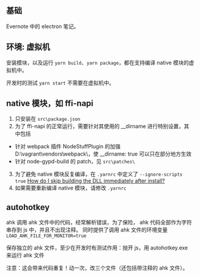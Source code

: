 ## 基础

Evernote 中的 electron 笔记。

## 环境: 虚拟机

安装模块，以及运行 `yarn build`、`yarn package`，都在支持编译 native 模块的虚拟机中。

开发时的测试 `yarn start` 不需要在虚拟机中。

## native 模块，如 ffi-napi

1. 只安装在 `src\package.json`
2. 为了 ffi-napi 的正常运行，需要针对其使用的 \_\_dirname 进行特别设置，其中包括

- 针对 webpack 插件 NodeStuffPlugin 的加强 D:\vagrant\vendors\webpack\，使 \_\_dirname: true 可以只在部分地方生效
- 针对 node-gypd-build 的 patch，见 `src\patches\`

3. 为了避免 native 模块反复编译，在 `.yarnrc` 中定义了 `--ignore-scripts true` [How do I skip building the DLL immediately after install?](https://electron-react-boilerplate.js.org/docs/faq/#how-do-i-skip-building-the-dll-immediately-after-install)
4. 如果需要重新编译 native 模块，请修改 `.yarnrc`

## autohotkey

ahk 调用 ahk 文件中的代码，经常解析错误，为了保险， ahk 代码全部作为字符串存到 js 中，并且不出现注释。 同时提供了调用 ahk 文件的环境变量 `LOAD_AHK_FILE_FOR_MONITOR=true`

保存独立的 ahk 文件，至少在开发时有测试作用：抛开 js，用 autohotkey.exe 来运行 ahk 文件

注意：这会带来代码重复！动一次，改三个文件（还包括带注释的 ahk 文件）。
